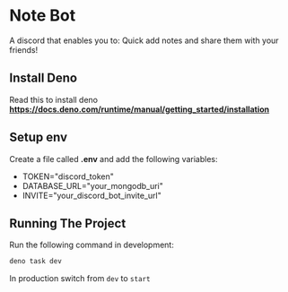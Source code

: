 # Note Bot

A discord that enables you to: Quick add notes and share them with your friends!

## Install Deno

Read this to install deno **https://docs.deno.com/runtime/manual/getting_started/installation**

## Setup env

Create a file called **.env** and add the following variables:

- TOKEN="discord_token"
- DATABASE_URL="your_mongodb_uri"
- INVITE="your_discord_bot_invite_url"

## Running The Project

Run the following command in development:

```bash
deno task dev
```

In production switch from `dev` to `start`
